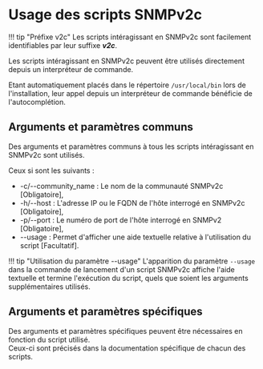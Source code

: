 # Usage des scripts SNMPv2c

!!! tip "Préfixe v2c"
    Les scripts intéragissant en SNMPv2c sont facilement identifiables par leur suffixe ***v2c***.

Les scripts intéragissant en SNMPv2c peuvent être utilisés directement depuis un interpréteur de commande.

Etant automatiquement placés dans le répertoire `/usr/local/bin` lors de l'installation, leur appel depuis un interpréteur de commande bénéficie de l'autocomplétion.

## Arguments et paramètres communs

Des arguments et paramètres communs à tous les scripts intéragissant en SNMPv2c sont utilisés.

Ceux si sont les suivants : 

  * -c/--community_name : Le nom de la communauté SNMPv2c [Obligatoire],
  * -h/--host : L'adresse IP ou le FQDN de l'hôte interrogé en SNMPv2c [Obligatoire],
  * -p/--port : Le numéro de port de l'hôte interrogé en SNMPv2 [Obligatoire],
  * --usage : Permet d'afficher une aide textuelle relative à l'utilisation du script [Facultatif].

!!! tip "Utilisation du paramètre --usage"
    L'apparition du paramètre `--usage` dans la commande de lancement d'un script SNMPv2c affiche l'aide textuelle et termine l'exécution du script, quels que soient les arguments supplémentaires utilisés.

## Arguments et paramètres spécifiques

Des arguments et paramètres spécifiques peuvent être nécessaires en fonction du script utilisé.  
Ceux-ci sont précisés dans la documentation spécifique de chacun des scripts.